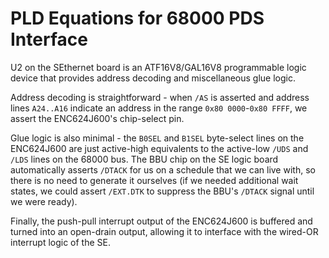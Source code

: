# PLD Equations for 68000 PDS Interface

U2 on the SEthernet board is an ATF16V8/GAL16V8 programmable logic device that
provides address decoding and miscellaneous glue logic.

Address decoding is straightforward - when `/AS` is asserted and address lines
`A24..A16` indicate an address in the range `0x80 0000`-`0x80 FFFF`, we assert
the ENC624J600's chip-select pin.

Glue logic is also minimal - the `B0SEL` and `B1SEL` byte-select lines on the
ENC624J600 are just active-high equivalents to the active-low `/UDS` and `/LDS`
lines on the 68000 bus. The BBU chip on the SE logic board automatically asserts
`/DTACK` for us on a schedule that we can live with, so there is no need to
generate it ourselves (if we needed additional wait states, we could assert
`/EXT.DTK` to suppress the BBU's `/DTACK` signal until we were ready).

Finally, the push-pull interrupt output of the ENC624J600 is buffered and turned
into an open-drain output, allowing it to interface with the wired-OR interrupt
logic of the SE.
